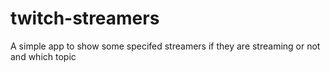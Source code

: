 # twitch-streamers
A simple app to show some specifed streamers if they are streaming or not and which topic
